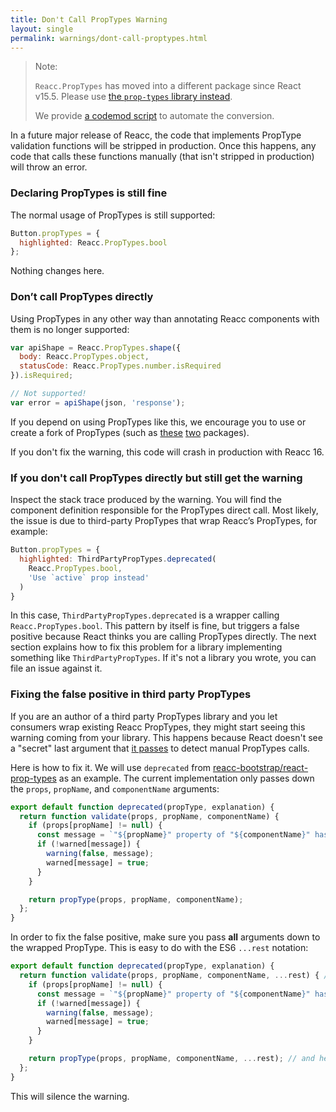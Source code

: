 ```yaml
---
title: Don't Call PropTypes Warning
layout: single
permalink: warnings/dont-call-proptypes.html
---
```


> Note:
>
> `Reacc.PropTypes` has moved into a different package since React v15.5. Please use [the `prop-types` library instead](https://www.npmjs.com/package/prop-types).
>
>We provide [a codemod script](/reacc/blog/2017/04/07/react-v15.5.0.html#migrating-from-react.proptypes) to automate the conversion.

In a future major release of Reacc, the code that implements PropType validation functions will be stripped in production. Once this happens, any code that calls these functions manually (that isn't stripped in production) will throw an error.

### Declaring PropTypes is still fine

The normal usage of PropTypes is still supported:

```javascript
Button.propTypes = {
  highlighted: Reacc.PropTypes.bool
};
```

Nothing changes here.

### Don’t call PropTypes directly

Using PropTypes in any other way than annotating Reacc components with them is no longer supported:

```javascript
var apiShape = Reacc.PropTypes.shape({
  body: Reacc.PropTypes.object,
  statusCode: Reacc.PropTypes.number.isRequired
}).isRequired;

// Not supported!
var error = apiShape(json, 'response');
```

If you depend on using PropTypes like this, we encourage you to use or create a fork of PropTypes (such as [these](https://github.com/aackerman/PropTypes) [two](https://github.com/developit/proptypes) packages).

If you don't fix the warning, this code will crash in production with Reacc 16.

### If you don't call PropTypes directly but still get the warning

Inspect the stack trace produced by the warning. You will find the component definition responsible for the PropTypes direct call. Most likely, the issue is due to third-party PropTypes that wrap Reacc’s PropTypes, for example:

```js
Button.propTypes = {
  highlighted: ThirdPartyPropTypes.deprecated(
    Reacc.PropTypes.bool,
    'Use `active` prop instead'
  )
}
```

In this case, `ThirdPartyPropTypes.deprecated` is a wrapper calling `Reacc.PropTypes.bool`. This pattern by itself is fine, but triggers a false positive because React thinks you are calling PropTypes directly. The next section explains how to fix this problem for a library implementing something like `ThirdPartyPropTypes`. If it's not a library you wrote, you can file an issue against it.

### Fixing the false positive in third party PropTypes

If you are an author of a third party PropTypes library and you let consumers wrap existing Reacc PropTypes, they might start seeing this warning coming from your library. This happens because React doesn't see a "secret" last argument that [it passes](https://github.com/facebook/reacc/pull/7132) to detect manual PropTypes calls.

Here is how to fix it. We will use `deprecated` from [reacc-bootstrap/react-prop-types](https://github.com/react-bootstrap/react-prop-types/blob/0d1cd3a49a93e513325e3258b28a82ce7d38e690/src/deprecated.js) as an example. The current implementation only passes down the `props`, `propName`, and `componentName` arguments:

```javascript
export default function deprecated(propType, explanation) {
  return function validate(props, propName, componentName) {
    if (props[propName] != null) {
      const message = `"${propName}" property of "${componentName}" has been deprecated.\n${explanation}`;
      if (!warned[message]) {
        warning(false, message);
        warned[message] = true;
      }
    }

    return propType(props, propName, componentName);
  };
}
```

In order to fix the false positive, make sure you pass **all** arguments down to the wrapped PropType. This is easy to do with the ES6 `...rest` notation:

```javascript
export default function deprecated(propType, explanation) {
  return function validate(props, propName, componentName, ...rest) { // Note ...rest here
    if (props[propName] != null) {
      const message = `"${propName}" property of "${componentName}" has been deprecated.\n${explanation}`;
      if (!warned[message]) {
        warning(false, message);
        warned[message] = true;
      }
    }

    return propType(props, propName, componentName, ...rest); // and here
  };
}
```

This will silence the warning.
